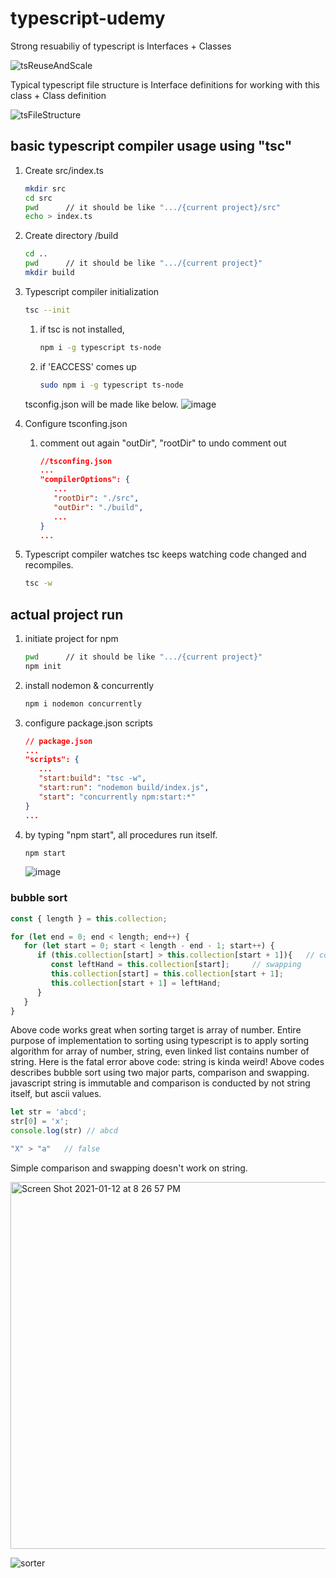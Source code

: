 # typescript-udemy

Strong resuabiliy of typescript is Interfaces + Classes

![tsReuseAndScale](https://user-images.githubusercontent.com/44011462/104294813-027de500-5503-11eb-85cf-bfc3e7bebc60.png)


Typical typescript file structure is Interface definitions for working with this class + Class definition

![tsFileStructure](https://user-images.githubusercontent.com/44011462/104294539-a7e48900-5502-11eb-8d84-1169fbfb710e.png)

## basic typescript compiler usage using "tsc"

1. Create src/index.ts
   ```bash
   mkdir src
   cd src
   pwd      // it should be like ".../{current project}/src"
   echo > index.ts
   ```
2. Create directory /build
   ```bash
   cd ..
   pwd      // it should be like ".../{current project}"
   mkdir build
   ```
3. Typescript compiler initialization
   ```bash
   tsc --init
   ```
   
   1. if tsc is not installed, 
      ```bash
      npm i -g typescript ts-node
      ```   

   2. if 'EACCESS' comes up
      ```bash
      sudo npm i -g typescript ts-node
      ```

   tsconfig.json will be made like below.
   ![image](https://user-images.githubusercontent.com/44011462/104399707-9055e080-5594-11eb-8afa-3b48060240c4.png)


4. Configure tsconfing.json
   1. comment out again "outDir", "rootDir" to undo comment out
      ```json
      //tsconfing.json
      ...
      "compilerOptions": {
         ...
         "rootDir": "./src",
         "outDir": "./build",
         ...
      }
      ...
      ```
5. Typescript compiler watches
   tsc keeps watching code changed and recompiles.
      ```bash
      tsc -w
      ```

## actual project run

1. initiate project for npm
   ```bash
   pwd      // it should be like ".../{current project}"
   npm init
   ```
2. install nodemon & concurrently
   ```bash
   npm i nodemon concurrently
   ```
3. configure package.json scripts
   ```json
   // package.json
   ...
   "scripts": {
      ...
      "start:build": "tsc -w",
      "start:run": "nodemon build/index.js",
      "start": "concurrently npm:start:*"
   }
   ...
   ```
4. by typing "npm start", all procedures run itself.
   ```bash
   npm start
   ```
   ![image](https://user-images.githubusercontent.com/44011462/104399974-1d009e80-5595-11eb-88b4-317ecba91804.png)


### bubble sort

```javascript
const { length } = this.collection;

for (let end = 0; end < length; end++) {
   for (let start = 0; start < length - end - 1; start++) {
      if (this.collection[start] > this.collection[start + 1]){   // comparision
         const leftHand = this.collection[start];     // swapping
         this.collection[start] = this.collection[start + 1];
         this.collection[start + 1] = leftHand;
      }
   }
}
```

Above code works great when sorting target is array of number. Entire purpose of implementation to sorting using typescript is to apply sorting algorithm for array of number, string, even linked list contains number of string. Here is the fatal error above code: string is kinda weird! Above codes describes bubble sort using two major parts, comparison and swapping. javascript string is immutable and comparison is conducted by not string itself, but ascii values.

```javascript
let str = 'abcd';
str[0] = 'x';
console.log(str) // abcd

"X" > "a"   // false
```

Simple comparison and swapping doesn't work on string.

<img width="587" alt="Screen Shot 2021-01-12 at 8 26 57 PM" src="https://user-images.githubusercontent.com/44011462/104308857-a328d080-5514-11eb-83a4-93288700dcc2.png">



![sorter](https://user-images.githubusercontent.com/44011462/104401573-cba5de80-5597-11eb-99fb-5b1df7383c4c.png)
